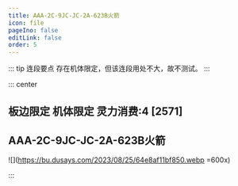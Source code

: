 ```yaml
---
title: AAA-2C-9JC-JC-2A-623B火箭
icon: file
pageIno: false
editLink: false
order: 5
---
```


::: tip 连段要点
存在机体限定，但该连段用处不大，故不测试。
:::

::: center
## **板边限定 机体限定 灵力消费:4 [2571]**
## **AAA-2C-9JC-JC-2A-623B火箭**

![](https://bu.dusays.com/2023/08/25/64e8af11bf850.webp =600x)

:::
